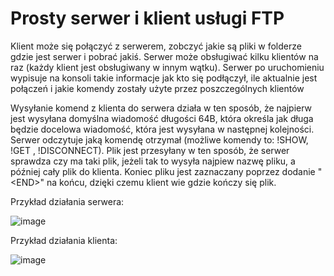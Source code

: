 # Prosty serwer i klient usługi FTP

Klient może się połączyć z serwerem, zobczyć jakie są pliki w folderze gdzie jest serwer i pobrać jakiś. Serwer może obsługiwać kilku klientów na raz (każdy klient jest obsługiwany w innym wątku). Serwer po uruchomieniu wypisuje na konsoli takie informacje jak kto się podłączył, ile aktualnie jest połączeń i jakie komendy zostały użyte przez poszczególnych klientów

Wysyłanie komend z klienta do serwera działa w ten sposób, że najpierw jest wysyłana domyślna wiadomość długości 64B, która określa jak długa będzie docelowa wiadomość, która jest wysyłana w następnej kolejności. Serwer odczytuje jaką komendę otrzymał (możliwe komendy to: !SHOW, !GET <filename>, !DISCONNECT). Plik jest przesyłany w ten sposób, że serwer sprawdza czy ma taki plik, jeżeli tak to wysyła najpiew nazwę pliku, a później cały plik do klienta. Koniec pliku jest zaznaczany poprzez dodanie "\<END\>" na końcu, dzięki czemu klient wie gdzie kończy się plik.

Przykład działania serwera:

![image](https://github.com/MateuszSztefek/sk2/assets/88203590/09cf5de2-b6c8-4a06-8f8f-4c8e54b817c3)

Przykład działania klienta:

![image](https://github.com/MateuszSztefek/sk2/assets/88203590/43514123-3e55-4338-819f-ea8f8525768b)
